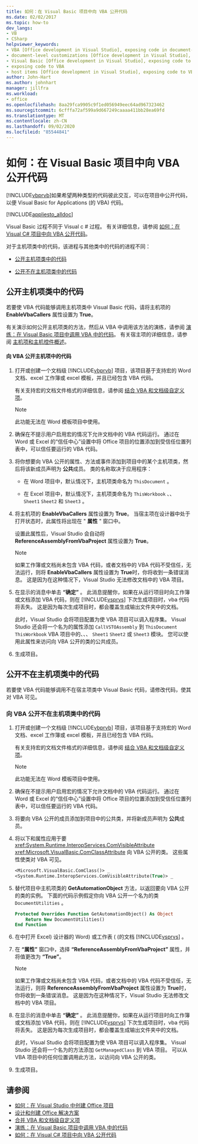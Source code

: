 ```yaml
---
title: 如何：在 Visual Basic 项目中向 VBA 公开代码
ms.date: 02/02/2017
ms.topic: how-to
dev_langs:
- VB
- CSharp
helpviewer_keywords:
- VBA [Office development in Visual Studio], exposing code in document-level customizations
- document-level customizations [Office development in Visual Studio], exposing code
- Visual Basic [Office development in Visual Studio], exposing code to VBA
- exposing code to VBA
- host items [Office development in Visual Studio], exposing code to VBA
author: John-Hart
ms.author: johnhart
manager: jillfra
ms.workload:
- office
ms.openlocfilehash: 8aa29fca9905c9f1ed056949eec64ad967323462
ms.sourcegitcommit: 6cfffa72af599a9d667249caaaa411bb28ea69fd
ms.translationtype: MT
ms.contentlocale: zh-CN
ms.lasthandoff: 09/02/2020
ms.locfileid: "85544841"
---
```

# <a name="how-to-expose-code-to-vba-in-a-visual-basic-project"></a>如何：在 Visual Basic 项目中向 VBA 公开代码
  [!INCLUDE[vbprvb](../sharepoint/includes/vbprvb-md.md)]如果希望两种类型的代码彼此交互，可以在项目中公开代码，以便 Visual Basic for Applications (的 VBA) 代码。

 [!INCLUDE[appliesto_alldoc](../vsto/includes/appliesto-alldoc-md.md)]

 Visual Basic 过程不同于 Visual c # 过程。 有关详细信息，请参阅 [如何：在 Visual C&#35; 项目中向 VBA 公开代码](../vsto/how-to-expose-code-to-vba-in-a-visual-csharp-project.md)。

 对于主机项类中的代码，该进程与其他类中的代码的进程不同：

- [公开主机项类中的代码](#HostItemCode)

- [公开不在主机项类中的代码](#NonHostItem)

## <a name="expose-code-in-a-host-item-class"></a><a name="HostItemCode"></a> 公开主机项类中的代码
 若要使 VBA 代码能够调用主机项类中 Visual Basic 代码，请将主机项的 **EnableVbaCallers** 属性设置为 **True**。

 有关演示如何公开主机项类的方法，然后从 VBA 中调用该方法的演练，请参阅 [演练：在 Visual Basic 项目中调用 VBA 中的代码](../vsto/walkthrough-calling-code-from-vba-in-a-visual-basic-project.md)。 有关宿主项的详细信息，请参阅 [主机项和主机控件概述](../vsto/host-items-and-host-controls-overview.md)。

#### <a name="to-expose-code-in-a-host-item-to-vba"></a>向 VBA 公开主机项中的代码

1. 打开或创建一个文档级 [!INCLUDE[vbprvb](../sharepoint/includes/vbprvb-md.md)] 项目，该项目基于支持宏的 Word 文档、excel 工作簿或 excel 模板，并且已经包含 VBA 代码。

     有关支持宏的文档文件格式的详细信息，请参阅 [结合 VBA 和文档级自定义项](../vsto/combining-vba-and-document-level-customizations.md)。

    > [!NOTE]
    > 此功能无法在 Word 模板项目中使用。

2. 确保在不提示用户启用宏的情况下允许文档中的 VBA 代码运行。 通过在 Word 或 Excel 的“信任中心”设置中将 Office 项目的位置添加到受信任位置列表中，可以信任要运行的 VBA 代码。

3. 将你想要向 VBA 公开的属性、方法或事件添加到项目中的某个主机项类，然后将该新成员声明为 **公共**成员。 类的名称取决于应用程序：

    - 在 Word 项目中，默认情况下，主机项类命名为 `ThisDocument` 。

    - 在 Excel 项目中，默认情况下，主机项类命名为 `ThisWorkbook` 、、 `Sheet1` `Sheet2` 和 `Sheet3` 。

4. 将主机项的 **EnableVbaCallers** 属性设置为 **True**。 当宿主项在设计器中处于打开状态时，此属性将出现在 " **属性** " 窗口中。

     设置此属性后，Visual Studio 会自动将 **ReferenceAssemblyFromVbaProject** 属性设置为 **True**。

    > [!NOTE]
    > 如果工作簿或文档尚未包含 VBA 代码，或者文档中的 VBA 代码不受信任，无法运行，则将 **EnableVbaCallers** 属性设置为 **True**时，你将收到一条错误消息。 这是因为在这种情况下，Visual Studio 无法修改文档中的 VBA 项目。

5. 在显示的消息中单击 **“确定”** 。 此消息提醒你，如果在从运行项目时向工作簿或文档添加 VBA 代码，则在 [!INCLUDE[vsprvs](../sharepoint/includes/vsprvs-md.md)] 下次生成项目时，vba 代码将丢失。 这是因为每次生成项目时，都会覆盖生成输出文件夹中的文档。

     此时，Visual Studio 会将项目配置为使 VBA 项目可以调入程序集。 Visual Studio 还会将一个名为的属性添加 `CallVSTOAssembly` 到 `ThisDocument` `ThisWorkbook` VBA 项目中的、、、 `Sheet1` `Sheet2` 或 `Sheet3` 模块。 您可以使用此属性来访问向 VBA 公开的类的公共成员。

6. 生成项目。

## <a name="expose-code-that-is-not-in-a-host-item-class"></a><a name="NonHostItem"></a> 公开不在主机项类中的代码
 若要使 VBA 代码能够调用不在宿主项类中 Visual Basic 代码，请修改代码，使其对 VBA 可见。

### <a name="to-expose-code-that-is-not-in-a-host-item-class-to-vba"></a>向 VBA 公开不在主机项类中的代码

1. 打开或创建一个文档级 [!INCLUDE[vbprvb](../sharepoint/includes/vbprvb-md.md)] 项目，该项目基于支持宏的 Word 文档、excel 工作簿或 excel 模板，并且已经包含 VBA 代码。

     有关支持宏的文档文件格式的详细信息，请参阅 [结合 VBA 和文档级自定义项](../vsto/combining-vba-and-document-level-customizations.md)。

    > [!NOTE]
    > 此功能无法在 Word 模板项目中使用。

2. 确保在不提示用户启用宏的情况下允许文档中的 VBA 代码运行。 通过在 Word 或 Excel 的“信任中心”设置中将 Office 项目的位置添加到受信任位置列表中，可以信任要运行的 VBA 代码。

3. 将要向 VBA 公开的成员添加到项目中的公共类，并将新成员声明为 **公共**成员。

4. 将以下和属性应用于要 <xref:System.Runtime.InteropServices.ComVisibleAttribute> <xref:Microsoft.VisualBasic.ComClassAttribute> 向 VBA 公开的类。 这些属性使类对 VBA 可见。

    ```vb
    <Microsoft.VisualBasic.ComClass()> _
    <System.Runtime.InteropServices.ComVisibleAttribute(True)> _
    ```

5. 替代项目中主机项类的 **GetAutomationObject** 方法，以返回要向 VBA 公开的类的实例。 下面的代码示例假定你向 VBA 公开一个名为的类 `DocumentUtilities` 。

    ```vb
    Protected Overrides Function GetAutomationObject() As Object
        Return New DocumentUtilities()
    End Function
    ```

6. 在中打开 Excel) 设计器的 Word) 或工作表 ( (的文档 [!INCLUDE[vsprvs](../sharepoint/includes/vsprvs-md.md)] 。

7. 在 **“属性”** 窗口中，选择 **“ReferenceAssemblyFromVbaProject”** 属性，并将值更改为 **“True”**。

    > [!NOTE]
    > 如果工作簿或文档尚未包含 VBA 代码，或者文档中的 VBA 代码不受信任，无法运行，则将 **ReferenceAssemblyFromVbaProject** 属性设置为 **True**时，你将收到一条错误消息。 这是因为在这种情况下，Visual Studio 无法修改文档中的 VBA 项目。

8. 在显示的消息中单击 **“确定”** 。 此消息提醒你，如果在从运行项目时向工作簿或文档添加 VBA 代码，则在 [!INCLUDE[vsprvs](../sharepoint/includes/vsprvs-md.md)] 下次生成项目时，vba 代码将丢失。 这是因为每次生成项目时，都会覆盖生成输出文件夹中的文档。

     此时，Visual Studio 会将项目配置为使 VBA 项目可以调入程序集。 Visual Studio 还会将一个名为的方法添加 `GetManagedClass` 到 VBA 项目。 可以从 VBA 项目中的任何位置调用此方法，以访问向 VBA 公开的类。

9. 生成项目。

## <a name="see-also"></a>请参阅
- [如何：在 Visual Studio 中创建 Office 项目](../vsto/how-to-create-office-projects-in-visual-studio.md)
- [设计和创建 Office 解决方案](../vsto/designing-and-creating-office-solutions.md)
- [合并 VBA 和文档级自定义项](../vsto/combining-vba-and-document-level-customizations.md)
- [演练：在 Visual Basic 项目中调用 VBA 中的代码](../vsto/walkthrough-calling-code-from-vba-in-a-visual-basic-project.md)
- [如何：在 Visual C&#35; 项目中向 VBA 公开代码](../vsto/how-to-expose-code-to-vba-in-a-visual-csharp-project.md)
